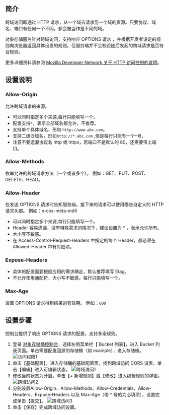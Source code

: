 ## 简介
跨域访问即通过 HTTP 请求，从一个域去请求另一个域的资源。只要协议、域名、端口有任何一个不同，都会被当作是不同的域。

对象存储服务针对跨域访问，支持响应 OPTIONS 请求 ，并根据开发者设定的规则向浏览器返回具体设置的规则。但服务端并不会校验随后发起的跨域请求是否符合规则。

更多详细资料请参阅 [Mozilla Developer Network 关于 HTTP 访问控制的说明](https://developer.mozilla.org/zh-CN/docs/Web/HTTP/Access_control_CORS)。
## 设置说明
### Allow-Origin
允许跨域请求的来源。
- 可以同时指定多个来源,每行只能填写一个。
- 配置支持`*`，表示全部域名都允许，不推荐。
- 支持单个具体域名，形如 `http://www.abc.com`。
- 支持二级泛域名，形如`http://*.abc.com` ,但是每行只能有一个`*`号。
- 注意不要遗漏协议名 http 或 https，若端口不是默认的 80，还需要带上端口。

### Allow-Methods
枚举允许的跨域请求方法（一个或者多个）。
例如：GET、PUT、POST、DELETE、HEAD。

### Allow-Header
在发送 OPTIONS 请求时告知服务端，接下来的请求可以使用哪些自定义的 HTTP 请求头部。 例如：x-cos-meta-md5
- 可以同时指定多个来源,每行只能填写一个。
- Header 容易遗漏，没有特殊需求的情况下，建议设置为 * ，表示允许所有。
- 大小写不敏感。
- 在 Access-Control-Request-Headers 中指定的每个 Header，都必须在 Allowed-Header 中有对应项。

### Expose-Headers
- 具体的配置需要根据应用的需求确定，默认推荐填写 Etag。
- 不允许使用通配符，大小写不敏感，每行只能填写一个。

### Max-Age
设置 OPTIONS 请求得到结果的有效期。
例如：`600`

## 设置步骤
控制台提供了响应 OPTIONS 请求的配置，支持多条规则。
1. 登录 [对象存储桶控制台](http://console.tcecqpoc.fsphere.cn/cos4/index)，选择左侧菜单栏【 Bucket 列表】，进入 Bucket 列表页面。单击需要配置回源的存储桶（如 example），进入存储桶。
![访问权限1](http://imgcache.tcecqpoc.fsphere.cn/image/mc.qcloudimg.com/static/img/b51d5a77d53c3416324ea3eb283c788c/image.png)
2. 单击【基础配置】，进入存储桶的基础配置页，找到跨域访问 CORS 设置，单击【编辑】进入可编辑状态。
![跨域访问1](http://imgcache.tcecqpoc.fsphere.cn/image/mc.qcloudimg.com/static/img/bed8cadfb4bc6b9f0571227844d8cd32/image.png)
3. 修改当前状态为开启，单击【+ 新增规则】或【修改】进入编辑规则的弹窗。
![跨域访问2](http://imgcache.tcecqpoc.fsphere.cn/image/mc.qcloudimg.com/static/img/6fc0d7edf0729c326016a9de3f8dbdae/image.png)
4. 分别设置Allow-Origin、Allow-Methods、Allow-Credentials、Allow-Headers、Expose-Headers 以及 Max-Age（带 * 号的为必填项），设置完成单击【提交】。
![跨域访问3](http://imgcache.tcecqpoc.fsphere.cn/image/mc.qcloudimg.com/static/img/23922a8388fb66d926e6cf05708d0a3f/image.png)
5. 单击【保存】完成跨域访问设置。
